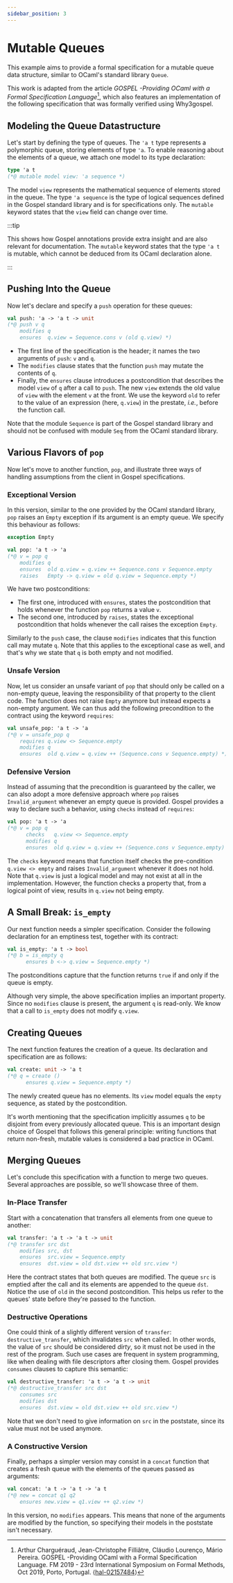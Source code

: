 ```yaml
---
sidebar_position: 3
---
```


# Mutable Queues

This example aims to provide a formal specification for a mutable queue data
structure, similar to OCaml's standard library `Queue`.

This work is adapted from the article _GOSPEL -Providing OCaml with a Formal
Specification Language_[^1], which also
features an implementation of the following specification that was formally
verified using Why3gospel.

[^1]: Arthur Charguéraud, Jean-Christophe Filliâtre, Cláudio Lourenço, Mário
    Pereira. GOSPEL -Providing OCaml with a Formal Specification Language. FM
    2019 - 23rd International Symposium on Formal Methods, Oct 2019, Porto,
    Portugal. ⟨[hal-02157484](https://hal.inria.fr/hal-02157484)⟩

## Modeling the Queue Datastructure

Let's start by defining the type of queues. The `'a t` type represents a
polymorphic queue, storing elements of type `'a`. To enable reasoning about the
elements of a queue, we attach one model to its type declaration:

```ocaml
type 'a t
(*@ mutable model view: 'a sequence *)
```

The model `view` represents the mathematical sequence of elements stored in
the queue. The type `'a sequence` is the type of logical sequences defined in the
Gospel standard library and is for specifications only. The `mutable`
keyword states that the `view` field can change over time.

:::tip

This shows how Gospel annotations provide extra insight and are also relevant
for documentation. The `mutable` keyword states that the type `'a t` is mutable,
which cannot be deduced from its OCaml declaration alone.

:::

## Pushing Into the Queue

Now let's declare and specify a `push` operation for these queues:

```ocaml
val push: 'a -> 'a t -> unit
(*@ push v q
    modifies q
    ensures  q.view = Sequence.cons v (old q.view) *)
```

- The first line of the specification is the header; it names the two arguments
  of `push`: `v` and `q`.
- The `modifies` clause states that the function `push` may mutate the contents
  of `q`.
- Finally, the `ensures` clause introduces a postcondition that describes the
  model `view` of `q` after a call to `push`. The new `view` extends the old
  value of `view` with the element `v` at the front. We use the keyword `old` to
  refer to the value of an expression (here, `q.view`) in the prestate, *i.e.*,
  before the function call.

Note that the module `Sequence` is part of the Gospel standard library and should not
be confused with module `Seq` from the OCaml standard library.

## Various Flavors of `pop`

Now let's move to another function, `pop`, and illustrate three ways of
handling assumptions from the client in Gospel specifications.

### Exceptional Version

In this version, similar to the one provided by the OCaml standard library,
`pop` raises an `Empty` exception if its argument is an empty queue. We specify
this behaviour as follows:

```ocaml
exception Empty

val pop: 'a t -> 'a
(*@ v = pop q
    modifies q
    ensures  old q.view = q.view ++ Sequence.cons v Sequence.empty
    raises   Empty -> q.view = old q.view = Sequence.empty *)
```

We have two postconditions:

- The first one, introduced with `ensures`, states the postcondition that holds
  whenever the function `pop` returns a value `v`.
- The second one, introduced by `raises`, states the exceptional postcondition
  that holds whenever the call raises the exception `Empty`.

Similarly to the `push` case, the clause `modifies` indicates that this function
call may mutate `q`. Note that this applies to the exceptional case as well, and
that's why we state that `q` is both empty and not modified.

### Unsafe Version

Now, let us consider an unsafe variant of `pop` that should only be called on a
non-empty queue, leaving the responsibility of that property to the client code.
The function does not raise `Empty` anymore but instead expects a non-empty
argument. We can thus add the following precondition to the contract using the
keyword `requires`:

```ocaml {3}
val unsafe_pop: 'a t -> 'a
(*@ v = unsafe_pop q
    requires q.view <> Sequence.empty
    modifies q
    ensures  old q.view = q.view ++ (Sequence.cons v Sequence.empty) *)
```

### Defensive Version

Instead of assuming that the precondition is guaranteed by the caller, we can
also adopt a more defensive approach where `pop` raises `Invalid_argument`
whenever an empty queue is provided. Gospel provides a way to declare such a
behavior, using `checks` instead of `requires`:

```ocaml {3}
val pop: 'a t -> 'a
(*@ v = pop q
      checks   q.view <> Sequence.empty
      modifies q
      ensures  old q.view = q.view ++ (Sequence.cons v Sequence.empty) *)
```

The `checks` keyword means that function itself checks the pre-condition
`q.view <> empty` and raises `Invalid_argument` whenever it does not hold. Note
that `q.view` is just a logical model and may not exist at all in the
implementation. However, the function checks a property that, from a logical
point of view, results in `q.view` not being empty.

## A Small Break: `is_empty`

Our next function needs a simpler specification. Consider the following
declaration for an emptiness test, together with its contract:

```ocaml
val is_empty: 'a t -> bool
(*@ b = is_empty q
      ensures b <-> q.view = Sequence.empty *)
```

The postconditions capture that the function returns `true` if and only if the
queue is empty.

Although very simple, the above specification implies an important
property. Since no `modifies` clause is present, the argument `q` is read-only.
We know that a call to `is_empty` does not modify `q.view`.

## Creating Queues

The next function features the creation of a queue. Its declaration and
specification are as follows:

```ocaml
val create: unit -> 'a t
(*@ q = create ()
      ensures q.view = Sequence.empty *)
```

The newly created queue has no elements. Its `view` model equals the `empty`
sequence, as stated by the postcondition.

It's worth mentioning that the specification implicitly assumes `q` to be
disjoint from every previously allocated queue. This is an important design
choice of Gospel that follows this general principle: writing functions that return
non-fresh, mutable values is considered a bad practice in OCaml.

## Merging Queues

Let's conclude this specification with a function to merge two queues. Several
approaches are possible, so we'll showcase three of them.

### In-Place Transfer

Start with a concatenation that transfers all elements from one queue to
another:

```ocaml
val transfer: 'a t -> 'a t -> unit
(*@ transfer src dst
    modifies src, dst
    ensures  src.view = Sequence.empty
    ensures  dst.view = old dst.view ++ old src.view *)
```

Here the contract states that both queues are modified. The queue `src` is
emptied after the call and its elements are appended to the queue `dst`. Notice
the use of `old` in the second postcondition. This helps us refer to the queues' state
before they're passed to the function.

### Destructive Operations

One could think of a slightly different version of `transfer`:
`destructive_transfer`, which invalidates `src` when called. In other words, the
value of `src` should be considered *dirty*, so it must not be used in the
rest of the program. Such use cases are frequent in system programming, like
when dealing with file descriptors after closing them. Gospel
provides `consumes` clauses to capture this semantic:

```ocaml {3}
val destructive_transfer: 'a t -> 'a t -> unit
(*@ destructive_transfer src dst
    consumes src
    modifies dst
    ensures  dst.view = old dst.view ++ old src.view *)
```

Note that we don't need to give information on `src` in the poststate, since
its value must not be used anymore.

### A Constructive Version

Finally, perhaps a simpler version may consist in a `concat` function that creates a
fresh queue with the elements of the queues passed as arguments:

```ocaml
val concat: 'a t -> 'a t -> 'a t
(*@ new = concat q1 q2
    ensures new.view = q1.view ++ q2.view *)
```

In this version, no `modifies` appears. This means that none of the arguments are
modified by the function, so specifying their models in the poststate isn't
necessary.
